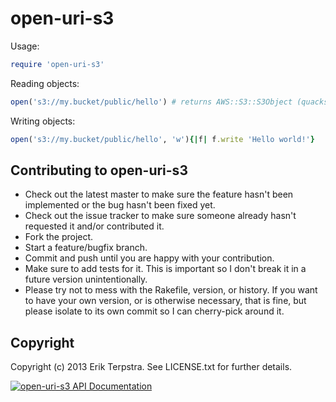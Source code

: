 # open-uri-s3

Usage:

```ruby
require 'open-uri-s3'
```

Reading objects:

```ruby
open('s3://my.bucket/public/hello') # returns AWS::S3::S3Object (quacks like IO)
```

Writing objects:

```ruby
open('s3://my.bucket/public/hello', 'w'){|f| f.write 'Hello world!'}
```

## Contributing to open-uri-s3
 
* Check out the latest master to make sure the feature hasn't been implemented or the bug hasn't been fixed yet.
* Check out the issue tracker to make sure someone already hasn't requested it and/or contributed it.
* Fork the project.
* Start a feature/bugfix branch.
* Commit and push until you are happy with your contribution.
* Make sure to add tests for it. This is important so I don't break it in a future version unintentionally.
* Please try not to mess with the Rakefile, version, or history. If you want to have your own version, or is otherwise necessary, that is fine, but please isolate to its own commit so I can cherry-pick around it.

## Copyright

Copyright (c) 2013 Erik Terpstra. See LICENSE.txt for
further details.

[![open-uri-s3 API Documentation](https://dqvhmzwrjy66y.cloudfront.net/assets/badge-d08eb706b0adfe1d16fe2ca9c1e49cbc.png)](https://www.omniref.com/ruby/gems/open-uri-s3)
